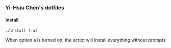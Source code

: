 ### Yi-Hsiu Chen's dotfiles

#### Install
    ./install [-a]

When option a is turned on, the script will install everything without prompts
